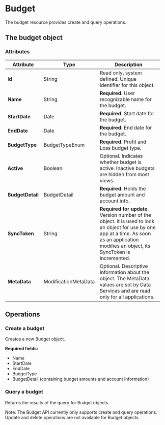 # Budget

The budget resource provides create and query operations.

## The budget object

### Attributes

| Attribute | Type | Description |
|-----------|------|-------------|
| **Id** | String | Read only, system defined. Unique identifier for this object. |
| **Name** | String | **Required**. User recognizable name for the budget. |
| **StartDate** | Date | **Required**. Start date for the budget. |
| **EndDate** | Date | **Required**. End date for the budget. |
| **BudgetType** | BudgetTypeEnum | **Required**. Profit and Loss budget type. |
| **Active** | Boolean | Optional. Indicates whether budget is active. Inactive budgets are hidden from most views. |
| **BudgetDetail** | BudgetDetail | **Required**. Holds the budget amount and account info. |
| **SyncToken** | String | **Required for update**. Version number of the object. It is used to lock an object for use by one app at a time. As soon as an application modifies an object, its SyncToken is incremented. |
| **MetaData** | ModificationMetaData | Optional. Descriptive information about the object. The MetaData values are set by Data Services and are read only for all applications. |

## Operations

### Create a budget

Creates a new Budget object.

**Required fields:**
- Name
- StartDate
- EndDate
- BudgetType
- BudgetDetail (containing budget amounts and account information)

### Query a budget

Returns the results of the query for Budget objects.

Note: The Budget API currently only supports create and query operations. Update and delete operations are not available for Budget objects.